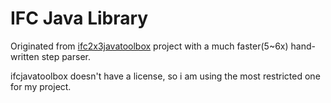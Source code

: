# IFC Java Library

Originated from [ifc2x3javatoolbox](http://www.ifctoolsproject.com/) project with a much faster(5~6x) hand-written step parser.
 
ifcjavatoolbox doesn't have a license, so i am using the most restricted one for my project.